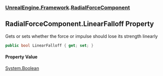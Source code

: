 ### [UnrealEngine.Framework](./UnrealEngine-Framework.md 'UnrealEngine.Framework').[RadialForceComponent](./UnrealEngine-Framework-RadialForceComponent.md 'UnrealEngine.Framework.RadialForceComponent')
## RadialForceComponent.LinearFalloff Property
Gets or sets whether the force or impulse should lose its strength linearly  
```csharp
public bool LinearFalloff { get; set; }
```
#### Property Value
[System.Boolean](https://docs.microsoft.com/en-us/dotnet/api/System.Boolean 'System.Boolean')  
